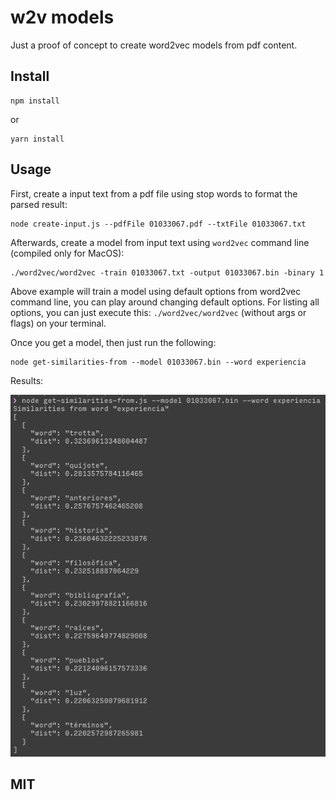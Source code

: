 # w2v models

Just a proof of concept to create word2vec models from pdf content.

## Install

```
npm install
```

or

```
yarn install
```

## Usage

First, create a input text from a pdf file using stop words to format the parsed result:

```
node create-input.js --pdfFile 01033067.pdf --txtFile 01033067.txt
```

Afterwards, create a model from input text using `word2vec` command line (compiled only for MacOS):

```
./word2vec/word2vec -train 01033067.txt -output 01033067.bin -binary 1
```

Above example will train a model using default options from word2vec command line, you can play around changing default options. For listing all options, you can just execute this: `./word2vec/word2vec` (without args or flags) on your terminal.

Once you get a model, then just run the following:

```
node get-similarities-from --model 01033067.bin --word experiencia
```

Results:

![](sample.png?raw=true)

## MIT
